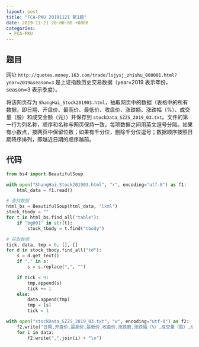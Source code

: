 ```yaml
---
layout: post
title: "FCA-PKU 20191121 第1题"
date: 2019-11-21 20:00:00 +0800
categories: 
 - FCA-PKU
---
```


## 题目

网址 `http://quotes.money.163.com/trade/lsjysj_zhishu_000001.html?year=2019&season=3` 是上证指数历史交易数据（year=2019 表示年份，season=3 表示季度）。

<!-- more -->

将该网页存为 `ShangHai_Stock201903.html`，抽取网页中的数据（表格中的所有数据，即日期、开盘价、最高价、最低价、收盘价、涨跌额、涨跌幅（%）、成交量（股）和成交金额（元））并保存到 `stockData_SZZS_2019_03.txt`。文件的第一行为列名称，顺序和名称与网页保持一致，每项数据之间用英文逗号分隔。如果有小数点，按网页中保留位数；如果有千分位，删除千分位逗号；数据顺序按照日期降序排列，即越近日期的顺序越前。

## 代码

```python
from bs4 import BeautifulSoup

with open("ShangHai_Stock201903.html", "r", encoding="utf-8") as f1:
    html_data = f1.read()

# 查找数据
html_bs = BeautifulSoup(html_data, "lxml")
stock_tbody = ""
for t in html_bs.find_all("table"):
    if "bg001" in str(t):
        stock_tbody = t.find("tbody")

# 获取数据
tick, data, tmp = 0, [], []
for d in stock_tbody.find_all("td"):
    s = d.get_text()
    if "," in s:
        s = s.replace(",", "")

    if tick < 9:
        tmp.append(s)
        tick += 1
    else:
        data.append(tmp)
        tmp = [s]
        tick = 1

with open("stockData_SZZS_2019_03.txt", "w", encoding="utf-8") as f2:
    f2.write("日期,开盘价,最高价,最低价,收盘价,涨跌额,涨跌幅（%）,成交量（股）,成交金额（元）\n")
    for i in data:
        f2.write(",".join(i) + "\n")
```
